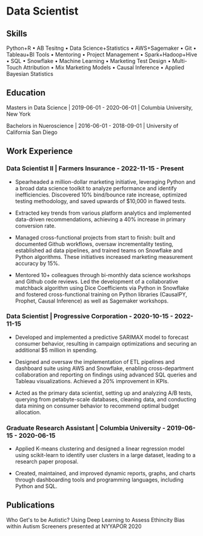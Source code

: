 
# Data Scientist
## Skills

Python+R • AB Tesitng • Data Science+Statistics • AWS+Sagemaker • Git • Tableau+BI Tools • Mentoring •
Project Management • Spark+Hadoop+Hive • SQL • Snowflake • Machine Learning • Marketing Test Design • Multi-Touch
Attribution • Mix Marketing Models • Causal Inference • Applied Bayesian Statistics

## Education 
Masters in Data Science | 2019-06-01 - 2020-06-01 | Columbia University, New York

Bachelors in Nueroscience | 2016-06-01 - 2018-09-01 | University of California San Diego


## Work Experience
### Data Scientist II | Farmers Insurance - 2022-11-15 - Present
- Spearheaded a million-dollar marketing initiative, leveraging Python and a broad data science toolkit to analyze performance and identify
inefficiencies. Discovered 10% bind/bounce rate increase, optimized testing methodology, and saved upwards of $10,000 in flawed tests.

- Extracted key trends from various platform analytics and implemented data-driven recommendations, achieving a 40% increase in
primary conversion rate.

- Managed cross-functional projects from start to finish: built and documented Github workflows, oversaw incrementality testing,
established ad data pipelines, and trained teams on Snowflake and Python algorithms. These initiatives increased marketing
measurement accuracy by 15%.

- Mentored 10+ colleagues through bi-monthly data science workshops and Github code reviews. Led the development of a collaborative
matchback algorithm using Dice Coefficients via Python in Snowflake and fostered cross-functional training on Python libraries
(CausalPY, Prophet, Causal Inference) as well as Sagemaker workshops.

### Data Scientist | Progressive Corporation - 2020-10-15 - 2022-11-15

- Developed and implemented a predictive SARIMAX model to forecast consumer behavior, resulting in campaign optimizations and
securing an additional $5 million in spending.

- Designed and oversaw the implementation of ETL pipelines and dashboard suite using AWS and Snowflake, enabling cross-department
collaboration and reporting on findings using advanced SQL queries and Tableau visualizations. Achieved a 20% improvement in KPIs.

- Acted as the primary data scientist, setting up and analyzing A/B tests, querying from petabyte-scale databases, cleaning data, and
conducting data mining on consumer behavior to recommend optimal budget allocation.

### Graduate Research Assistant | Columbia University - 2019-06-15 - 2020-06-15

- Applied K-means clustering and designed a linear regression model using scikit-learn to identify user clusters in a large dataset, leading
to a research paper proposal.

- Created, maintained, and improved dynamic reports, graphs, and charts through dashboarding tools and programming languages,
including Python and SQL.

## Publications
Who Get's to be Autistic? Using Deep Learning to Assess Ethincity Bias within Autism Screeners presented at NYYAPOR 2020
